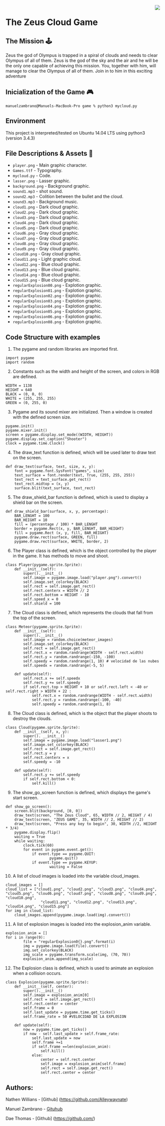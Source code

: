<img src="icon.png" align="right" />

# The Zeus Cloud Game 

## The Mission :joystick:

Zeus the god of Olympus is trapped in a spiral of clouds and needs to clear Olympus of all of them. Zeus is the god of the sky and the air and he will be the only one capable of achieving this mission. You, together with him, will manage to clear the Olympus of all of them. Join in to him in this exciting adventure

## Inicialization of the Game :video_game:

```
manuelzambrano@Manuels-MacBook-Pro game % python3 mycloud.py 
```

## Environment
This project is interpreted/tested on Ubuntu 14.04 LTS using python3 (version 3.4.3)

## File Descriptions & Assets :mag_right:

* `player.png` -  Main graphic character.
* `Games.ttf` - Typography.
* `mycloud.py` - Code.
* `lasser.png` - Lasser graphic.
* `background.png` - Background graphic. 
* `sound1.mp3` - shot sound.
* `sound2.mp3` - Colition between the bullet and the cloud.
* `sound3.mp3` - Background music.
* `cloud1.png` - Dark cloud graphic.
* `cloud2.png` - Dark cloud graphic.
* `cloud3.png` - Dark cloud graphic.
* `cloud4.png` - Dark cloud graphic.
* `cloud5.png` - Dark cloud graphic.
* `cloud6.png` - Gray cloud graphic.
* `cloud7.png` - Gray cloud graphic.
* `cloud8.png` - Gray cloud graphic.
* `cloud9.png` - Gray cloud graphic.
* `cloud10.png` - Gray cloud graphic.
* `cloud11.png` - Light graphic cloud.
* `cloud12.png` - Blue cloud graphic.
* `cloud13.png` - Blue cloud graphic.
* `cloud14.png` - Blue cloud graphic.
* `cloud15.png` - Blue cloud graphic.
* `regularExplosion00.png` - Explotion graphic.
* `regularExplosion01.png` - Explotion graphic.
* `regularExplosion02.png` - Explotion graphic.
* `regularExplosion03.png` - Explotion graphic.
* `regularExplosion04.png` - Explotion graphic.
* `regularExplosion05.png` - Explotion graphic.
* `regularExplosion06.png` - Explotion graphic.
* `regularExplosion08.png` - Explotion graphic.


## Code Structure with examples

1. The pygame and random libraries are imported first.
```
import pygame
import random
```

2. Constants such as the width and height of the screen, and colors in RGB are defined.
```
WIDTH = 1138
HEIGHT = 640
BLACK = (0, 0, 0)
WHITE = (255, 255, 255)
GREEN = (0, 255, 0)
```

3. Pygame and its sound mixer are initialized. Then a window is created with the defined screen size.
```
pygame.init()
pygame.mixer.init()
screen = pygame.display.set_mode((WIDTH, HEIGHT))
pygame.display.set_caption("Shooter")
clock = pygame.time.Clock()
```

4. The draw_text function is defined, which will be used later to draw text on the screen.
```
def draw_text(surface, text, size, x, y):
    font = pygame.font.SysFont("games", size)
    text_surface = font.render(text, True, (255, 255, 255))
    text_rect = text_surface.get_rect()
    text_rect.midtop = (x, y)
    surface.blit(text_surface, text_rect)
```

5. The draw_shield_bar function is defined, which is used to display a shield bar on the screen.
```
def draw_shield_bar(surface, x, y, percentage):
    BAR_LENGHT = 100
    BAR_HEIGHT = 10
    fill = (percentage / 100) * BAR_LENGHT
    border = pygame.Rect(x, y, BAR_LENGHT, BAR_HEIGHT)
    fill = pygame.Rect (x, y, fill, BAR_HEIGHT)
    pygame.draw.rect(surface, GREEN, fill)
    pygame.draw.rect(surface, WHITE, border, 2)
```

6. The Player class is defined, which is the object controlled by the player in the game. It has methods to move and shoot.
```
class Player(pygame.sprite.Sprite):
	def __init__(self):
		super().__init__()
		self.image = pygame.image.load("player.png").convert()
		self.image.set_colorkey(BLACK)
		self.rect = self.image.get_rect()
		self.rect.centerx = WIDTH // 2
		self.rect.bottom = HEIGHT - 10
		self.speed_x = 0
		self.shield = 100
```

7. The Cloud class is defined, which represents the clouds that fall from the top of the screen.
```
class Meteor(pygame.sprite.Sprite):
	def __init__(self):
		super().__init__()
		self.image = random.choice(meteor_images)
		self.image.set_colorkey(BLACK)
		self.rect = self.image.get_rect()
		self.rect.x = random.randrange(WIDTH - self.rect.width)
		self.rect.y = random.randrange(-150, -100)
		self.speedy = random.randrange(1, 10) # velocidad de las nubes
		self.speedx = random.randrange(-5, 5)
	
	def update(self):
		self.rect.x += self.speedx
		self.rect.y += self.speedy
		if self.rect.top > HEIGHT + 10 or self.rect.left < -40 or self.rect.right > WIDTH + 22 :
			self.rect.x = random.randrange(WIDTH - self.rect.width)
			self.rect.y = random.randrange(-100, -40)
			self.speedy = random.randrange(1, 8) 
```

8. The Cloud class is defined, which is the object that the player shoots to destroy the clouds.
```
class Cloud(pygame.sprite.Sprite):
	def __init__(self, x, y):
		super(). __init__()
		self.image = pygame.image.load("lasser1.png")
		self.image.set_colorkey(BLACK)
		self.rect = self.image.get_rect()
		self.rect.y = y
		self.rect.centerx = x
		self.speedy = -10

	def update(self):
		self.rect.y += self.speedy
		if self.rect.bottom < 0:
			self.kill()
```

9. The show_go_screen function is defined, which displays the game's start screen.
```
def show_go_screen():
	screen.blit(background, [0, 0])
	draw_text(screen, "The Zeus Cloud", 65, WIDTH // 2, HEIGHT / 4)
	draw_text(screen, "ZEUS GAME", 35, WIDTH // 2, HEIGHT // 2)
	draw_text(screen, "Press any key to begin", 30, WIDTH //2, HEIGHT * 3/4)
	pygame.display.flip()
	waiting = True
	while waiting:
		clock.tick(60)
		for event in pygame.event.get():
			if event.type == pygame.QUIT:
					pygame.quit()
			if event.type == pygame.KEYUP:
					waiting = False

```

10. A list of cloud images is loaded into the variable cloud_images.
```
cloud_images = []
cloud_list = ["cloud1.png", "cloud2.png", "cloud3.png", "cloud4.png", "cloud5.png", "cloud6.png", "cloud7.png", "cloud8.png", "cloud9.png", "cloud10.png",
            	"cloud11.png", "cloud12.png", "cloud13.png", "cloud14.png", "cloud15.png"]
for img in cloud_list:
    cloud_images.append(pygame.image.load(img).convert())

```

11. A list of explosion images is loaded into the explosion_anim variable.
```
explosion_anim = []
for i in range(9):
        file = "regularExplosion0{}.png".format(i)
        img = pygame.image.load(file).convert()
        img.set_colorkey(BLACK)
        img_scale = pygame.transform.scale(img, (70, 70))
        explosion_anim.append(img_scale)
```

12. The Explosion class is defined, which is used to animate an explosion when a collision occurs.
```
class Explosion(pygame.sprite.Sprite):
    def __init__(self, center):
        super().__init__()
        self.image = explosion_anim[0]
        self.rect = self.image.get_rect()
        self.rect.center = center
        self.frame = 0
        self.last_update = pygame.time.get_ticks()
        self.frame_rate = 50 #VELOCIDAD DE LA EXPLOSION
        
    def update(self):
        now = pygame.time.get_ticks()
        if now - self.last_update > self.frame_rate:
            self.last_update = now
            self.frame +=1
            if self.frame ==len(explosion_anim):
                self.kill()
            else:
                center = self.rect.center
                self.image = explosion_anim[self.frame]
                self.rect = self.image.get_rect()
                self.rect.center = center
```

## Authors:

Nathen Willians - [Github] (https://github.com/Alleywaynate)

Manuel Zambrano - [Gituhub](https://github.com/mnlazs)

Dae Thomas - [Github] (https://github.com/)
